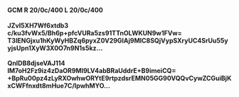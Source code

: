 #### GCM R 20/0c/400 L 20/0c/400 
**JZvI5XH7Wf6xtdb3**<br/>**c/ku3fvWx5/Bh6p+pfcVURa5zs91TTnOLWKUN9w1FVw=**<br/>**T3IENGjxu1hKyWyHBZq6pyxZ0V29GIAj9MlC8SQjVypSXryUC4SrUu55yyjsUpn1XyW3X0O7n9N1s5kz...**<br/><br/> 
**QnIDB8djseVAJ114**<br/>**lM7oH2Fz9iz4zDaOR9Ml9LV4abBRaUddrE+B9imeiCQ=**<br/>**+BpRu00pz4zLyRXOwhwORYtE9rtpzdsrEMN05GG90VQQvCywZCGuiBjKxCWFfnxdt8mHue7C/IpwhMYO...**